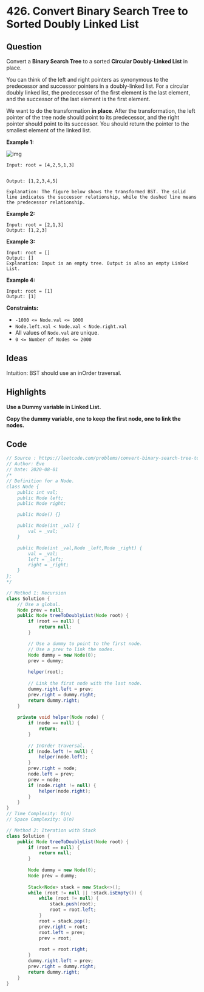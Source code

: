 # 426. Convert Binary Search Tree to Sorted Doubly Linked List

## Question

Convert a **Binary Search Tree** to a sorted **Circular Doubly-Linked List** in place.

You can think of the left and right pointers as synonymous to the predecessor and successor pointers in a doubly-linked list. For a circular doubly linked list, the predecessor of the first element is the last element, and the successor of the last element is the first element.

We want to do the transformation **in place**. After the transformation, the left pointer of the tree node should point to its predecessor, and the right pointer should point to its successor. You should return the pointer to the smallest element of the linked list.

 

**Example 1:**

![img](https://assets.leetcode.com/uploads/2018/10/12/bstdlloriginalbst.png)

```
Input: root = [4,2,5,1,3]


Output: [1,2,3,4,5]

Explanation: The figure below shows the transformed BST. The solid line indicates the successor relationship, while the dashed line means the predecessor relationship.
```

**Example 2:**

```
Input: root = [2,1,3]
Output: [1,2,3]
```

**Example 3:**

```
Input: root = []
Output: []
Explanation: Input is an empty tree. Output is also an empty Linked List.
```

**Example 4:**

```
Input: root = [1]
Output: [1]
```

 

**Constraints:**

- `-1000 <= Node.val <= 1000`
- `Node.left.val < Node.val < Node.right.val`
- All values of `Node.val` are unique.
- `0 <= Number of Nodes <= 2000`

## Ideas

Intuition: BST should use an inOrder traversal.



## Highlights

**Use a Dummy variable in Linked List.**

**Copy the dummy variable, one to keep the first node, one to link the nodes.**

## Code

```java
// Source : https://leetcode.com/problems/convert-binary-search-tree-to-sorted-doubly-linked-list/
// Author: Eve
// Date: 2020-08-01
/*
// Definition for a Node.
class Node {
    public int val;
    public Node left;
    public Node right;

    public Node() {}

    public Node(int _val) {
        val = _val;
    }

    public Node(int _val,Node _left,Node _right) {
        val = _val;
        left = _left;
        right = _right;
    }
};
*/

// Method 1: Recursion
class Solution {
    // Use a global.
    Node prev = null;
    public Node treeToDoublyList(Node root) {
        if (root == null) {
            return null;
        }

        // Use a dummy to point to the first node.
        // Use a prev to link the nodes.
        Node dummy = new Node(0);
        prev = dummy;
        
        helper(root);
        
        // Link the first node with the last node.
        dummy.right.left = prev;
        prev.right = dummy.right;
        return dummy.right;
    }
    
    private void helper(Node node) {
        if (node == null) {
            return;
        }
        
        // InOrder traversal.
        if (node.left != null) {
            helper(node.left);
        }
        prev.right = node;
        node.left = prev;
        prev = node;
        if (node.right != null) {
            helper(node.right);
        }
    }
}
// Time Complexity: O(n)
// Space Complexity: O(n)

// Method 2: Iteration with Stack
class Solution {
    public Node treeToDoublyList(Node root) {
        if (root == null) {
            return null;
        }
        
        Node dummy = new Node(0);
        Node prev = dummy;
        
        Stack<Node> stack = new Stack<>();
        while (root != null || !stack.isEmpty()) {
            while (root != null) {
                stack.push(root);
                root = root.left;
            }
            root = stack.pop();
            prev.right = root;
            root.left = prev;
            prev = root;
            
            root = root.right;
        }
        dummy.right.left = prev;
        prev.right = dummy.right;
        return dummy.right;
    }
}
```

